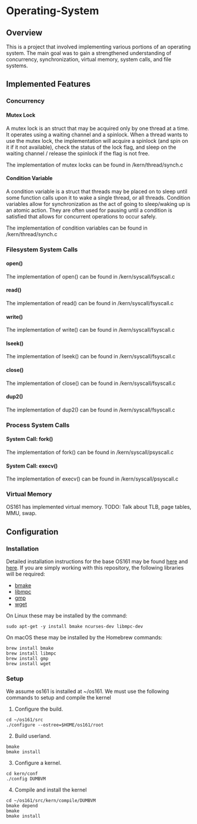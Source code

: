 # Operating-System


## Overview
This is a project that involved implementing various portions of an operating system. The main goal was to gain a strengthened understanding of concurrency, synchronization, virtual memory, system calls, and file systems.


## Implemented Features
### Concurrency
#### Mutex Lock
A mutex lock is an struct that may be acquired only by one thread at a time. It operates using a waiting channel and a spinlock. When a thread wants to use the mutex lock, the implementation will acquire a spinlock (and spin on it if it not available), check the status of the lock flag, and sleep on the waiting channel / release the spinlock if the flag is not free.

The implementation of mutex locks can be found in /kern/thread/synch.c

#### Condition Variable
A condition variable is a struct that threads may be placed on to sleep until some function calls upon it to wake a single thread, or all threads. Condition variables allow for synchronization as the act of going to sleep/waking up is an atomic action. They are often used for pausing until a condition is satisfied that allows for concurrent operations to occur safely.

The implementation of condition variables can be found in /kern/thread/synch.c

### Filesystem System Calls
#### open()
The implementation of open() can be found in /kern/syscall/fsyscall.c
#### read()
The implementation of read() can be found in /kern/syscall/fsyscall.c
#### write()
The implementation of write() can be found in /kern/syscall/fsyscall.c
#### lseek()
The implementation of lseek() can be found in /kern/syscall/fsyscall.c
#### close()
The implementation of close() can be found in /kern/syscall/fsyscall.c
#### dup2()
The implementation of dup2() can be found in /kern/syscall/fsyscall.c


### Process System Calls
#### System Call: fork()
The implementation of fork() can be found in /kern/syscall/psyscall.c
#### System Call: execv()
The implementation of execv() can be found in /kern/syscall/psyscall.c


### Virtual Memory
OS161 has implemented virtual memory. TODO: Talk about TLB, page tables, MMU, swap.

## Configuration
### Installation
Detailed installation instructions for the base OS161 may be found [here](https://sites.google.com/site/os161ubc/os161-installation) and [here](http://os161.eecs.harvard.edu/resources/building.html). If you are simply working with this repository, the following libraries will be required:
* [bmake](http://crufty.net/help/sjg/bmake.html)
* [libmpc](http://www.multiprecision.org/index.php?prog=mpc)
* [gmp](https://gmplib.org/)
* [wget](https://www.gnu.org/software/wget/)

On Linux these may be installed by the command:
```
sudo apt-get -y install bmake ncurses-dev libmpc-dev
```
On macOS these may be installed by the Homebrew commands:
```
brew install bmake
brew install libmpc
brew install gmp
brew install wget
```
### Setup
We assume os161 is installed at ~/os161. We must use the following commands to setup and compile the kernel
1. Configure the build. 
```
cd ~/os161/src
./configure --ostree=$HOME/os161/root
```
2. Build userland.
```
bmake
bmake install
```
3. Configure a kernel.
```
cd kern/conf
./config DUMBVM
```
4. Compile and install the kernel
```
cd ~/os161/src/kern/compile/DUMBVM
bmake depend
bmake
bmake install
```
